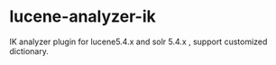 # lucene-analyzer-ik
IK analyzer plugin for lucene5.4.x and solr 5.4.x , support customized dictionary.
